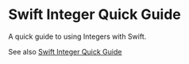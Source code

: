 # Swift Integer Quick Guide

A quick guide to using Integers with Swift.

See also [Swift Integer Quick Guide](https://useyourloaf.com/blog/swift-integer-quick-guide/)